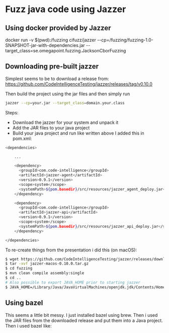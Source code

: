 # Fuzz java code using Jazzer


## Using docker provided by Jazzer
docker run -v $(pwd):/fuzzing cifuzz/jazzer --cp=/fuzzing/fuzzing-1.0-SNAPSHOT-jar-with-dependencies.jar --target_class=se.omegapoint.fuzzing.JacksonCborFuzzing

## Downloading pre-built jazzer
Simplest seems to be to download a release from:
https://github.com/CodeIntelligenceTesting/jazzer/releases/tag/v0.10.0

Then build the project using the jar files and then simply run
```sh
jazzer --cp=your.jar --target_class=domain.your.class
```

Steps:
* Download the jazzer for your system and unpack it
* Add the JAR files to your java project
* Build your java project and run like written above
I added this in pom.xml:
```sh
<dependencies>

    ...

    <dependency>
      <groupId>com.code-intelligence</groupId>
      <artifactId>jazzer-agent</artifactId>
      <version>0.9.1</version>
      <scope>system</scope>
      <systemPath>${pom.basedir}/src/resources/jazzer_agent_deploy.jar</systemPath>
    </dependency>

    <dependency>
      <groupId>com.code-intelligence</groupId>
      <artifactId>jazzer-api</artifactId>
      <version>0.9.1</version>
      <scope>system</scope>
      <systemPath>${pom.basedir}/src/resources/jazzer_api_deploy.jar</systemPath>
    </dependency>

</dependencies>

```

To re-create things from the presentation i did this (on macOS):
```sh
$ wget https://github.com/CodeIntelligenceTesting/jazzer/releases/download/v0.10.0/jazzer-macos-0.10.0.tar.gz
$ tar -xvf jazzer-macos-0.10.0.tar.gz
$ cd fuzzing
$ mvn clean compile assembly:single
$ cd ..
# Also possible to export JAVA_HOME prior to starting jazzer
$ JAVA_HOME=/Library/Java/JavaVirtualMachines/openjdk.jdk/Contents/Home ./jazzer --cp=fuzzing/target/fuzzing-1.0-SNAPSHOT-jar-with-dependencies.jar --target_class=se.omegapoint.fuzzing.JacksonCborFuzzing
```

## Using bazel
This seems a little bit messy. I just installed bazel using brew. Then i used the JAR files from the downloaded release and put them into a Java project. Then i used bazel like:

